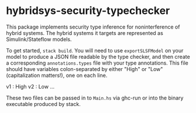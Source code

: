 # hybridsys-security-typechecker

This package implements security type inference for noninterference of hybrid
systems. The hybrid systems it targets are represented as Simulink/Stateflow
models.

To get started, `stack build`. You will need to use `exportSLSFModel` on your
model to produce a JSON file readable by the type checker, and then create a
corresponding `annotations.types` file with your type annotations. This file
should have variables colon-separated by either "High" or "Low" (capitalization
matters!), one on each line.

v1 : High
v2 : Low
...

These two files can be passed in to `Main.hs` via ghc-run or into the binary executable produced by stack.








